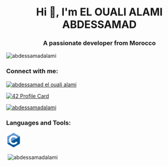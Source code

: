 <h1 align="center">Hi 👋, I'm EL OUALI ALAMI ABDESSAMAD</h1>
<h3 align="center">A passionate developer from Morocco</h3>

<p align="left"> <img src="https://komarev.com/ghpvc/?username=abdessamadalami&label=Profile%20views&color=0e75b6&style=flat" alt="abdessamadalami" /> </p>

<h3 align="left">Connect with me:</h3>
<p align="left">
<a href="https://linkedin.com/in/abdessamad el ouali alami" target="blank"><img align="center" src="https://raw.githubusercontent.com/rahuldkjain/github-profile-readme-generator/master/src/images/icons/Social/linked-in-alt.svg" alt="abdessamad el ouali alami" height="30" width="40" /></a>
</p>

[![42 Profile Card](https://1337-readme.vercel.app/api/profile?cursus=42&forty_two_network_logo=hide&leet_logo=hide&login=ael-oual)](https://github.com/mohouyizme/1337-readme)
<p align="left"> <a href="https://github.com/ryo-ma/github-profile-trophy"><img src="https://github-profile-trophy.vercel.app/?username=abdessamadalami" alt="abdessamadalami" /></a> </p>
<h3 align="left">Languages and Tools:</h3>
<p align="left"> <a href="https://www.cprogramming.com/" target="_blank" rel="noreferrer"> <img src="https://raw.githubusercontent.com/devicons/devicon/master/icons/c/c-original.svg" alt="c" width="40" height="40"/> </a> </p>

<p>&nbsp;<img align="center" src="https://github-readme-stats.vercel.app/api?username=abdessamadalami&show_icons=true&locale=en" alt="abdessamadalami" /></p>



